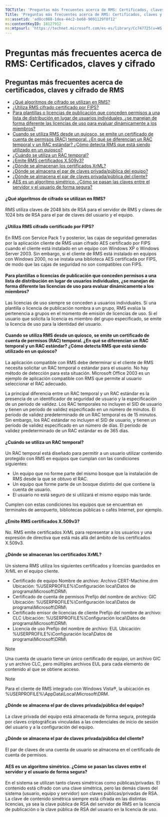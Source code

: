 ```yaml
---
TOCTitle: 'Preguntas más frecuentes acerca de RMS: Certificados, claves y cifrado'
Title: 'Preguntas más frecuentes acerca de RMS: Certificados, claves y cifrado'
ms:assetid: 'ad8cc088-1dea-44c2-be68-9091129f0f12'
ms:contentKeyID: 18127912
ms:mtpsurl: 'https://technet.microsoft.com/es-es/library/Cc747725(v=WS.10)'
---
```


Preguntas más frecuentes acerca de RMS: Certificados, claves y cifrado
======================================================================

Preguntas más frecuentes acerca de certificados, claves y cifrado de RMS
------------------------------------------------------------------------

-   [¿Qué algoritmos de cifrado se utilizan en RMS?](#bkmk_10)
-   [¿Utiliza RMS cifrado certificado por FIPS?](#bkmk_11)
-   [Para plantillas o licencias de publicación que conceden permisos a una lista de distribución en lugar de usuarios individuales, ¿se manejan de forma diferente las licencias de uso para evaluar dinámicamente a los miembros?](#bkmk_12)
-   [Cuando se utiliza RMS desde un quiosco, se emite un certificado de cuenta de permisos (RAC) temporal. ¿En qué se diferencian un RAC temporal y un RAC estándar? ¿Cómo detecta RMS que está siendo utilizado en un quiosco?](#bkmk_13)
-   [¿Cuándo se utiliza un RAC temporal?](#bkmk_14)
-   [¿Emite RMS certificados X.509v3?](#bkmk_15)
-   [¿Dónde se almacenan los certificados XrML?](#bkmk_16)
-   [¿Dónde se almacena el par de claves privada/pública del equipo?](#bkmk_17)
-   [¿Dónde se almacena el par de claves privada/pública del cliente?](#bkmk_18)
-   [AES es un algoritmo simétrico. ¿Cómo se pasan las claves entre el servidor y el usuario de forma segura?](#bkmk_19)

#### ¿Qué algoritmos de cifrado se utilizan en RMS?

RMS utiliza claves de 2048 bits de RSA para el servidor de RMS y claves de 1024 bits de RSA para el par de claves del usuario y el equipo.

#### ¿Utiliza RMS cifrado certificado por FIPS?

En RMS con Service Pack 1 y posterior, las cajas de seguridad generadas por la aplicación cliente de RMS usan cifrado AES certificado por FIPS cuando el cliente está instalado en un equipo con Windows XP o Windows Server 2003. Sin embargo, si el cliente de RMS está instalado en equipos con Windows 2000, no se instala una biblioteca AES certificada por FIPS, de modo que las cajas de seguridad no son compatibles con FIPS.

#### Para plantillas o licencias de publicación que conceden permisos a una lista de distribución en lugar de usuarios individuales, ¿se manejan de forma diferente las licencias de uso para evaluar dinámicamente a los miembros?

Las licencias de uso siempre se conceden a usuarios individuales. Si una plantilla o licencia de publicación nombra a un grupo, RMS evalúa la pertenencia a grupos en el momento de emisión de licencias de uso. Si el usuario que solicita la licencia es miembro del grupo especificado, se emite la licencia de uso para la identidad del usuario.

#### Cuando se utiliza RMS desde un quiosco, se emite un certificado de cuenta de permisos (RAC) temporal. ¿En qué se diferencian un RAC temporal y un RAC estándar? ¿Cómo detecta RMS que está siendo utilizado en un quiosco?

La aplicación compatible con RMS debe determinar si el cliente de RMS necesita solicitar un RAC temporal o estándar para el usuario. No hay método de detección para esta situación. Microsoft Office 2003 es un ejemplo de aplicación compatible con RMS que permite al usuario seleccionar el RAC adecuado.

La principal diferencia entre un RAC temporal y un RAC estándar es la presencia de un identificador de seguridad de usuario y la especificación de un período de validez. Los RAC temporales no incluyen el SID de usuario y tienen un período de validez especificado en un número de minutos. El período de validez predeterminado de un RAC temporal es de 15 minutos. Sin embargo, los RAC estándar no incluyen el SID de usuario, y tienen un período de validez especificado en un número de días. El período de validez predeterminado de un RAC estándar es de 365 días.

#### ¿Cuándo se utiliza un RAC temporal?

Un RAC temporal está diseñado para permitir a un usuario utilizar contenido protegido con RMS en equipos que cumplan con las condiciones siguientes:

-   Un equipo que no forme parte del mismo bosque que la instalación de RMS desde la que se obtuvo el RAC.
-   Un equipo que forme parte de un bosque distinto del que contiene la cuenta de usuario.
-   El usuario no está seguro de si utilizará el mismo equipo más tarde.

Cumplen con estas condiciones los equipos que se encuentran en terminales de aeropuerto, bibliotecas públicas o cafés Internet, por ejemplo.

#### ¿Emite RMS certificados X.509v3?

No. RMS emite certificados XrML para representar a los usuarios y una expresión de directiva que está más allá del ámbito de los certificados X.509v3.

#### ¿Dónde se almacenan los certificados XrML?

Un sistema RMS utiliza los siguientes certificados y licencias guardados en XrML en el equipo cliente.

-   Certificado de equipo
    Nombre de archivo: Archivo CERT-Machine.drm
    Ubicación: %USERPROFILE%\\Configuración local\\Datos de programa\\Microsoft\\DRM\\
-   Certificado de cuenta de permisos
    Prefijo del nombre de archivo: GIC
    Ubicación: %USERPROFILE%\\Configuración local\\Datos de programa\\Microsoft\\DRM\\
-   Certificado emisor de licencias de cliente
    Prefijo del nombre de archivo: CLC
    Ubicación: %USERPROFILE%\\Configuración local\\Datos de programa\\Microsoft\\DRM\\
-   Licencia de uso
    Prefijo del nombre de archivo: EUL
    Ubicación: %USERPROFILE%\\Configuración local\\Datos de programa\\Microsoft\\DRM\\

> [!NOTE]
> Una cuenta de usuario tiene un único certificado de equipo, un archivo GIC y un archivo CLC, pero múltiples archivos EUL para cada elemento de contenido al que se obtiene acceso. 

> [!NOTE]
> Para el cliente de RMS integrado con Windows Vista®, la ubicación es %USERPROFILE%\\AppData\\Local\\Microsoft\\DRM. 

#### ¿Dónde se almacena el par de claves privada/pública del equipo?

La clave privada del equipo está almacenada de forma segura, protegida por claves criptográficas vinculadas a las credenciales de inicio de sesión del usuario y a la configuración del equipo.

#### ¿Dónde se almacena el par de claves privada/pública del cliente?

El par de claves de una cuenta de usuario se almacena en el certificado de cuenta de permisos.

#### AES es un algoritmo simétrico. ¿Cómo se pasan las claves entre el servidor y el usuario de forma segura?

En el sistema se utilizan tanto claves simétricas como públicas/privadas. El contenido está cifrado con una clave simétrica, pero las demás claves del sistema (usuario, equipo y servidor) son claves públicas/privadas de RSA. La clave de contenido simétrica siempre está cifrada en las distintas licencias, ya sea la clave pública de RSA del servidor de RMS en la licencia de publicación o la clave pública de RSA del usuario en la licencia de uso.